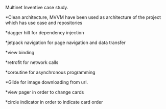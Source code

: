 Multinet Inventive case study.

  *Clean architecture, MVVM have been used as architecture of the project which has
use case and repositories

  *dagger hilt for dependency injection

  *jetpack navigation for page navigation and data transfer

  *view binding

  *retrofit for network calls

  *coroutine for asynchronous programming

  *Glide for image downloading from url.

  *view pager in order to change cards

  *circle indicator in order to indicate card order
